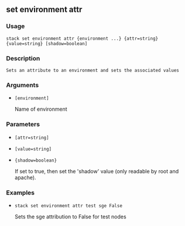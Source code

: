 ## set environment attr

### Usage

`stack set environment attr {environment ...} {attr=string} {value=string} [shadow=boolean]`

### Description


	Sets an attribute to an environment and sets the associated values

	

### Arguments

* `[environment]`

   Name of environment


### Parameters
* `[attr=string]`
* `[value=string]`
* `{shadow=boolean}`

   If set to true, then set the 'shadow' value (only readable by root
	and apache).

### Examples

* `stack set environment attr test sge False`

   Sets the sge attribution to False for test nodes



